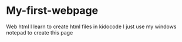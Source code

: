 # My-first-webpage
Web html
I learn to create html files in kidocode
I just use my windows notepad to create this page
